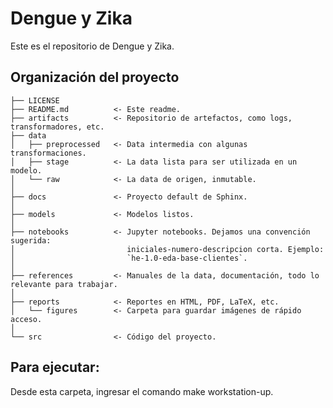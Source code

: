 Dengue y Zika
==============================

Este es el repositorio de Dengue y Zika.


Organización del proyecto
------------

    ├── LICENSE
    ├── README.md          <- Este readme.
    ├── artifacts          <- Repositorio de artefactos, como logs, transformadores, etc.
    ├── data
    │   ├── preprocessed   <- Data intermedia con algunas transformaciones.
    │   ├── stage          <- La data lista para ser utilizada en un modelo.
    │   └── raw            <- La data de origen, inmutable.
    │
    ├── docs               <- Proyecto default de Sphinx.
    │
    ├── models             <- Modelos listos.
    │
    ├── notebooks          <- Jupyter notebooks. Dejamos una convención sugerida:
    │                         iniciales-numero-descripcion corta. Ejemplo:
    │                         `he-1.0-eda-base-clientes`.
    │
    ├── references         <- Manuales de la data, documentación, todo lo relevante para trabajar.
    │
    ├── reports            <- Reportes en HTML, PDF, LaTeX, etc.
    │   └── figures        <- Carpeta para guardar imágenes de rápido acceso.
    │
    └── src                <- Código del proyecto.
    
    
Para ejecutar:
------------

Desde esta carpeta, ingresar el comando make workstation-up.


